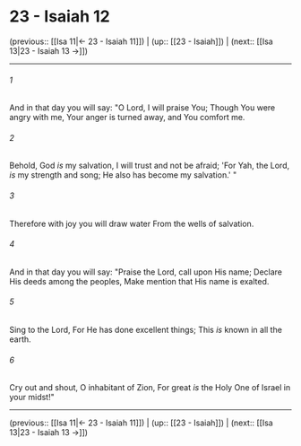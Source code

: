 # 23 - Isaiah 12

(previous:: [[Isa 11|← 23 - Isaiah 11]]) | (up:: [[23 - Isaiah]]) | (next:: [[Isa 13|23 - Isaiah 13 →]])

***


###### 1 
And in that day you will say: "O Lord, I will praise You; Though You were angry with me, Your anger is turned away, and You comfort me. 

###### 2 
Behold, God _is_ my salvation, I will trust and not be afraid; 'For Yah, the Lord, _is_ my strength and song; He also has become my salvation.' " 

###### 3 
Therefore with joy you will draw water From the wells of salvation. 

###### 4 
And in that day you will say: "Praise the Lord, call upon His name; Declare His deeds among the peoples, Make mention that His name is exalted. 

###### 5 
Sing to the Lord, For He has done excellent things; This _is_ known in all the earth. 

###### 6 
Cry out and shout, O inhabitant of Zion, For great _is_ the Holy One of Israel in your midst!"

***

(previous:: [[Isa 11|← 23 - Isaiah 11]]) | (up:: [[23 - Isaiah]]) | (next:: [[Isa 13|23 - Isaiah 13 →]])
